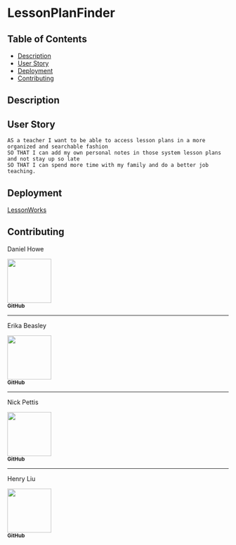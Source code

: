 # LessonPlanFinder


## Table of Contents
- [Description](#description)
- [User Story](#user-story)
- [Deployment](#deployment)
- [Contributing](#contributing)

## Description

## User Story
```
AS a teacher I want to be able to access lesson plans in a more organized and searchable fashion
SO THAT I can add my own personal notes in those system lesson plans and not stay up so late
SO THAT I can spend more time with my family and do a better job teaching.  
```

## Deployment

[LessonWorks](https://lessonworks.herokuapp.com/)

## Contributing

Daniel Howe

[<img src="https://avatars2.githubusercontent.com/u/64825652?s=460&v=4" width="100px;"/><br /><sub><b>GitHub</b></sub>](https://github.com/easyacres)<br />

-----

Erika Beasley

[<img src="https://avatars0.githubusercontent.com/u/65298769?s=400&v=4" width="100px;"/><br /><sub><b>GitHub</b></sub>](https://github.com/erikabeasley)<br />

-----

Nick Pettis

[<img src="https://avatars3.githubusercontent.com/u/65740432?s=400&u=cbc4dfe00d36a694ef79deeab5d06aa877035a70&v=4" width="100px;"/><br /><sub><b>GitHub</b></sub>](https://github.com/pettisnick)<br />

-----

Henry Liu

[<img src="https://avatars1.githubusercontent.com/u/65514938?s=460&u=6aed757ff7dc46aa6f1ef504d6cce7d40f261db0&v=4" width="100px;"/><br /><sub><b>GitHub</b></sub>](https://github.com/hl748)<br />
